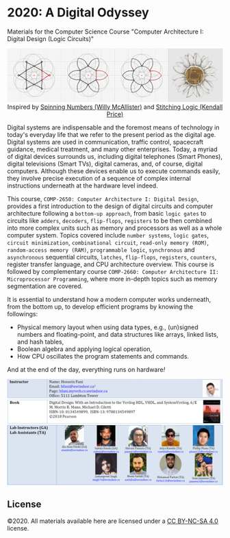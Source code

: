# 2020: A Digital Odyssey 
Materials for the Computer Science Course "Computer Architecture I: Digital Design (Logic Circuits)"
<p align="center">
    <img src="./Misc/Course_Banner_Fall_2020_COMP2650_Computer_Architecture_I_Digital_Design.png", alt="Digital Design (Logic Circuits): Course Banner">
    <br>
    Inspired by <a href="https://spinningnumbers.org/a/logic-gates.html#appendix---how-to-draw-the-or-symbol">Spinning Numbers (Willy McAllister)</a> and <a href="https://stitchinglogic.wordpress.com/"> Stitching Logic (Kendall Price)</a> 
</p>

Digital systems are indispensable and the foremost means of technology in today's everyday life that we refer to the present period as the digital age. Digital systems are used in communication, traffic control, spacecraft guidance, medical treatment, and many other enterprises. Today, a myriad of digital devices surrounds us, including digital telephones (Smart Phones), digital televisions (Smart TVs), digital cameras, and, of course, digital computers. Although these devices enable us to execute commands easily, they involve precise execution of a sequence of complex internal instructions underneath at the hardware level indeed. 

This course, ``COMP-2650: Computer Architecture I: Digital Design``, provides a first introduction to the design of digital circuits and computer architecture following a ``bottom-up approach``, from basic ```logic gates``` to circuits like ``adders``, ``decoders``, ``flip-flops``, ``registers`` to be then combined into more complex units such as memory and processors as well as a whole computer system. Topics covered include ``number systems``, ``logic gates``, ``circuit minimization``, ``combinational circuit``, ``read-only memory (ROM)``, ``random-access memory (RAM)``, ``programmable logic``, ``synchronous`` and ``asynchronous`` sequential circuits, ``latches``, ``flip-flops``, ``registers``, ``counters``, register transfer language, and CPU architecture overview. This course is followed by complementary course ``COMP-2660: Computer Architecture II: Microprocessor Programming``, where more in-depth topics such as memory segmentation are covered.

It is essential to understand how a modern computer works underneath, from the bottom up, to develop efficient programs by knowing the followings: 
-	Physical memory layout when using data types, e.g., (un)signed numbers and floating-point, and data structures like arrays, linked lists, and hash tables,
-	Boolean algebra and applying logical operation,
-	How CPU oscillates the program statements and commands.

And at the end of the day, everything runs on hardware<em>!</em>

<p align="center">
    <img src="./Misc/Instructor.PNG", alt="Digital Design (Logic Circuits): Instructor">
    <br>     
    <img src="./Misc/Book.PNG", alt="Digital Design (Logic Circuits): Book">
    <br>     
    <img src="./Misc/GA_TA.PNG", alt="Digital Design (Logic Circuits): Gratudate and Teaching Assistants">
    <br>     
</p>

## License
©2020. All materials available here are licensed under a [CC BY-NC-SA 4.0](LICENSE.txt) license. 
